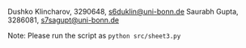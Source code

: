 Dushko Klincharov, 3290648, s6duklin@uni-bonn.de
Saurabh Gupta, 3286081, s7sagupt@uni-bonn.de

Note: Please run the script as `python src/sheet3.py`